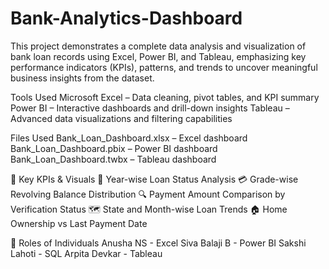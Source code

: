 # Bank-Analytics-Dashboard

This project demonstrates a complete data analysis and visualization of bank loan records using Excel, Power BI, and Tableau, emphasizing key performance indicators (KPIs), patterns, and trends to uncover meaningful business insights from the dataset.

Tools Used
Microsoft Excel – Data cleaning, pivot tables, and KPI summary
Power BI – Interactive dashboards and drill-down insights
Tableau – Advanced data visualizations and filtering capabilities

Files Used
Bank_Loan_Dashboard.xlsx – Excel dashboard
Bank_Loan_Dashboard.pbix – Power BI dashboard
Bank_Loan_Dashboard.twbx – Tableau dashboard 

📌 Key KPIs & Visuals
📅 Year-wise Loan Status Analysis
💳 Grade-wise Revolving Balance Distribution
🔍 Payment Amount Comparison by Verification Status
🗺️ State and Month-wise Loan Trends
🏠 Home Ownership vs Last Payment Date

📌 Roles of Individuals
Anusha NS - Excel
Siva Balaji B - Power BI
Sakshi Lahoti - SQL
Arpita Devkar - Tableau

